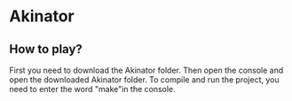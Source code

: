 # Akinator

## How to play?

First you need to download the Akinator folder. Then open the console and open the downloaded Akinator folder. To compile and run the project, you need to enter the word "make"in the console.

